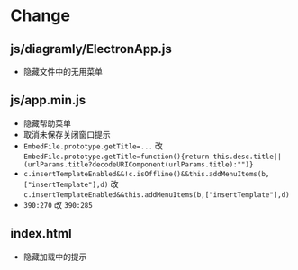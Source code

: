 # Change

## js/diagramly/ElectronApp.js

- 隐藏文件中的无用菜单

## js/app.min.js

- 隐藏帮助菜单
- 取消未保存关闭窗口提示
- `EmbedFile.prototype.getTitle=...` 改 `EmbedFile.prototype.getTitle=function(){return this.desc.title||(urlParams.title?decodeURIComponent(urlParams.title):"")}`
- `c.insertTemplateEnabled&&!c.isOffline()&&this.addMenuItems(b,["insertTemplate"],d)` 改 `c.insertTemplateEnabled&&this.addMenuItems(b,["insertTemplate"],d)`
- `390:270` 改 `390:285`

## index.html

- 隐藏加载中的提示
